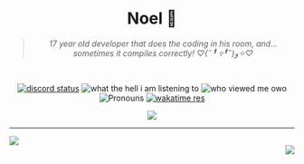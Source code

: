 <div align='center'>
  <h1>Noel 🐾</h1>
  <blockquote><i>17 year old developer that does the coding in his room, and... sometimes it compiles correctly! ♡(˶╹̆ ▿╹̆˵)و✧♡</i></blockquote>

  <br />

  <a href='https://discord.com/users/280158289667555328' target='_blank'><img alt="discord status" src="https://dev.discordprofiles.me/badge/status/280158289667555328" /></a>
  <img alt="what the hell i am listening to" src="https://dev.discordprofiles.me/badge/spotify/280158289667555328" />
  <img alt="who viewed me owo" src="https://komarev.com/ghpvc/?username=auguwu" />
  <img alt='Pronouns' src='https://img.shields.io/endpoint?url=https://pronoundb.org/shields/6004d014406af11e4593a013' />
  <a href="https://wakatime.com/@auguwu" target='_blank'>
    <img alt='wakatime res' src='https://wakatime.com/badge/user/89736485-42ec-4c0f-a2f3-481db74514dc.svg' />
  </a>
  
  <img src='https://skills.thijs.gg/icons?i=kotlin,go,react,ts,js,tw,docker,prisma' />
</div>

<hr />

<div align='left'>
  <img src="https://lanyard.cnrad.dev/api/280158289667555328?bg=333333&borderRadius=10px" />  
</div>

<div align='right'>
   <img src="https://github-readme-stats.vercel.app/api/wakatime?username=auguwu&border_radius=10px&theme=dark&bg_color=1f1f1f&border_color=1f1f1f&icon_color=58a6ff&show_icons=true" />
</div>
